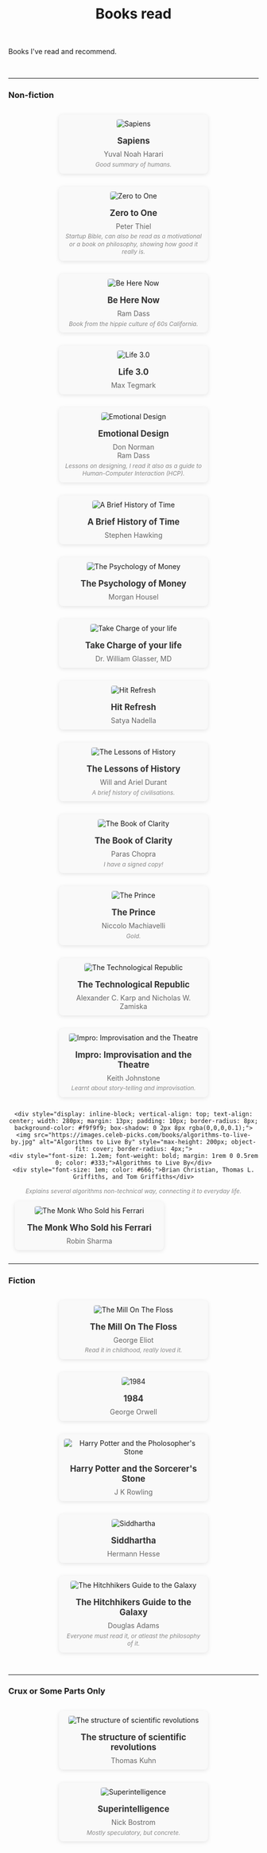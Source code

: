 <h1 align="center"> Books read </h1>

<br>

Books I've read and recommend.

<br>

---

### Non-fiction

<div style="text-align: center;">
    
  <div style="display: inline-block; vertical-align: top; text-align: center; width: 280px; margin: 13px; padding: 10px; border-radius: 8px; background-color: #f9f9f9; box-shadow: 0 2px 8px rgba(0,0,0,0.1);">
    <img src="https://images.celeb-picks.com/books/sapiens.jpg" alt="Sapiens" style="max-height: 200px; object-fit: cover; border-radius: 4px;">
    <div style="font-size: 1.2em; font-weight: bold; margin: 1rem 0 0.5rem 0; color: #333;">Sapiens</div>
    <div style="font-size: 1em; color: #666;">Yuval Noah Harari</div>
  <div style="font-size: 0.85em; color: #888; font-style: italic; margin: 0.3rem 0 0 0; line-height: 1.3;">
        Good summary of humans.
    </div></div>
  
  <div style="display: inline-block; vertical-align: top; text-align: center; width: 280px; margin: 13px; padding: 10px; border-radius: 8px; background-color: #f9f9f9; box-shadow: 0 2px 8px rgba(0,0,0,0.1);">
    <img src="https://images.celeb-picks.com/books/zero-to-one.jpg" alt="Zero to One" style="max-height: 200px; object-fit: cover; border-radius: 4px;">
    <div style="font-size: 1.2em; font-weight: bold; margin: 1rem 0 0.5rem 0; color: #333;">Zero to One</div>
    <div style="font-size: 1em; color: #666;">Peter Thiel</div>
  <div style="font-size: 0.85em; color: #888; font-style: italic; margin: 0.3rem 0 0 0; line-height: 1.3;">
        Startup Bible, can also be read as a motivational or a book on philosophy, showing how good it really is.
    </div></div>
  
  <div style="display: inline-block; vertical-align: top; text-align: center; width: 280px; margin: 13px; padding: 10px; border-radius: 8px; background-color: #f9f9f9; box-shadow: 0 2px 8px rgba(0,0,0,0.1);">
    <img src="https://images.celeb-picks.com/books/be-here-now.jpg" alt="Be Here Now" style="max-height: 200px; object-fit: cover; border-radius: 4px;">
    <div style="font-size: 1.2em; font-weight: bold; margin: 1rem 0 0.5rem 0; color: #333;">Be Here Now</div>
    <div style="font-size: 1em; color: #666;">Ram Dass</div>
    <div style="font-size: 0.85em; color: #888; font-style: italic; margin: 0.3rem 0 0 0; line-height: 1.3;">
          Book from the hippie culture of 60s California.
    </div></div>
  
  <div style="display: inline-block; vertical-align: top; text-align: center; width: 280px; margin: 13px; padding: 10px; border-radius: 8px; background-color: #f9f9f9; box-shadow: 0 2px 8px rgba(0,0,0,0.1);">
    <img src="https://images.celeb-picks.com/books/life_3_0.jpg" alt="Life 3.0" style="max-height: 200px; object-fit: cover; border-radius: 4px;">
    <div style="font-size: 1.2em; font-weight: bold; margin: 1rem 0 0.5rem 0; color: #333;">Life 3.0</div>
    <div style="font-size: 1em; color: #666;">Max Tegmark</div>
  </div>
  
  <div style="display: inline-block; vertical-align: top; text-align: center; width: 280px; margin: 13px; padding: 10px; border-radius: 8px; background-color: #f9f9f9; box-shadow: 0 2px 8px rgba(0,0,0,0.1);">
    <img src="https://images.celeb-picks.com/books/emotional-design.jpg" alt="Emotional Design" style="max-height: 200px; object-fit: cover; border-radius: 4px;">
    <div style="font-size: 1.2em; font-weight: bold; margin: 1rem 0 0.5rem 0; color: #333;">Emotional Design</div>
    <div style="font-size: 1em; color: #666;">Don Norman</div>
    <div style="font-size: 1em; color: #666;">Ram Dass</div>
    <div style="font-size: 0.85em; color: #888; font-style: italic; margin: 0.3rem 0 0 0; line-height: 1.3;">
        Lessons on designing, I read it also as a guide to Human-Computer Interaction (HCP).
    </div></div>

  
  <div style="display: inline-block; vertical-align: top; text-align: center; width: 280px; margin: 13px; padding: 10px; border-radius: 8px; background-color: #f9f9f9; box-shadow: 0 2px 8px rgba(0,0,0,0.1);">
    <img src="https://images.celeb-picks.com/books/a-brief-history-of-time.jpg" alt="A Brief History of Time" style="max-height: 200px; object-fit: cover; border-radius: 4px;">
    <div style="font-size: 1.2em; font-weight: bold; margin: 1rem 0 0.5rem 0; color: #333;">A Brief History of Time</div>
    <div style="font-size: 1em; color: #666;">Stephen Hawking</div>
  </div>
  
  <div style="display: inline-block; vertical-align: top; text-align: center; width: 280px; margin: 13px; padding: 10px; border-radius: 8px; background-color: #f9f9f9; box-shadow: 0 2px 8px rgba(0,0,0,0.1);">
    <img src="https://images.celeb-picks.com/books/the-psychology-of-money.jpg" alt="The Psychology of Money" style="max-height: 200px; object-fit: cover; border-radius: 4px;">
    <div style="font-size: 1.2em; font-weight: bold; margin: 1rem 0 0.5rem 0; color: #333;">The Psychology of Money</div>
    <div style="font-size: 1em; color: #666;">Morgan Housel</div>
  </div>
  
  <div style="display: inline-block; vertical-align: top; text-align: center; width: 280px; margin: 13px; padding: 10px; border-radius: 8px; background-color: #f9f9f9; box-shadow: 0 2px 8px rgba(0,0,0,0.1);">
    <img src="https://images.celeb-picks.com/books/take-charge-of-your-life.jpg" alt="Take Charge of your life" style="max-height: 200px; object-fit: cover; border-radius: 4px;">
    <div style="font-size: 1.2em; font-weight: bold; margin: 1rem 0 0.5rem 0; color: #333;">Take Charge of your life</div>
    <div style="font-size: 1em; color: #666;">Dr. William Glasser, MD</div>
  </div>
  
  <div style="display: inline-block; vertical-align: top; text-align: center; width: 280px; margin: 13px; padding: 10px; border-radius: 8px; background-color: #f9f9f9; box-shadow: 0 2px 8px rgba(0,0,0,0.1);">
    <img src="https://images.celeb-picks.com/books/hit-refresh.jpg" alt="Hit Refresh" style="max-height: 200px; object-fit: cover; border-radius: 4px;">
    <div style="font-size: 1.2em; font-weight: bold; margin: 1rem 0 0.5rem 0; color: #333;">Hit Refresh</div>
    <div style="font-size: 1em; color: #666;">Satya Nadella</div>
  </div>
  
  <div style="display: inline-block; vertical-align: top; text-align: center; width: 280px; margin: 13px; padding: 10px; border-radius: 8px; background-color: #f9f9f9; box-shadow: 0 2px 8px rgba(0,0,0,0.1);">
    <img src="https://images.celeb-picks.com/books/the-lessons-of-history.jpg" alt="The Lessons of History" style="max-height: 200px; object-fit: cover; border-radius: 4px;">
    <div style="font-size: 1.2em; font-weight: bold; margin: 1rem 0 0.5rem 0; color: #333;">The Lessons of History</div>
    <div style="font-size: 1em; color: #666;">Will and Ariel Durant</div>
  <div style="font-size: 0.85em; color: #888; font-style: italic; margin: 0.3rem 0 0 0; line-height: 1.3;">
        A brief history of civilisations.
    </div></div>
  
  <div style="display: inline-block; vertical-align: top; text-align: center; width: 280px; margin: 13px; padding: 10px; border-radius: 8px; background-color: #f9f9f9; box-shadow: 0 2px 8px rgba(0,0,0,0.1);">
    <img src="https://images.celeb-picks.com/books/the-book-of-clarity.jpg" alt="The Book of Clarity" style="max-height: 200px; object-fit: cover; border-radius: 4px;">
    <div style="font-size: 1.2em; font-weight: bold; margin: 1rem 0 0.5rem 0; color: #333;">The Book of Clarity</div>
    <div style="font-size: 1em; color: #666;">Paras Chopra</div>
  <div style="font-size: 0.85em; color: #888; font-style: italic; margin: 0.3rem 0 0 0; line-height: 1.3;">
        I have a signed copy!
    </div></div>
  
  <div style="display: inline-block; vertical-align: top; text-align: center; width: 280px; margin: 13px; padding: 10px; border-radius: 8px; background-color: #f9f9f9; box-shadow: 0 2px 8px rgba(0,0,0,0.1);">
    <img src="https://images.celeb-picks.com/books/the-prince.jpg" alt="The Prince" style="max-height: 200px; object-fit: cover; border-radius: 4px;">
    <div style="font-size: 1.2em; font-weight: bold; margin: 1rem 0 0.5rem 0; color: #333;">The Prince</div>
    <div style="font-size: 1em; color: #666;">Niccolo Machiavelli</div>
  <div style="font-size: 0.85em; color: #888; font-style: italic; margin: 0.3rem 0 0 0; line-height: 1.3;">
        Gold.
    </div></div>
  
  <div style="display: inline-block; vertical-align: top; text-align: center; width: 280px; margin: 13px; padding: 10px; border-radius: 8px; background-color: #f9f9f9; box-shadow: 0 2px 8px rgba(0,0,0,0.1);">
    <img src="https://images.celeb-picks.com/books/the-technological-republic.jpg" alt="The Technological Republic" style="max-height: 200px; object-fit: cover; border-radius: 4px;">
    <div style="font-size: 1.2em; font-weight: bold; margin: 1rem 0 0.5rem 0; color: #333;">The Technological Republic</div>
    <div style="font-size: 1em; color: #666;">Alexander C. Karp and Nicholas W. Zamiska</div>
  </div>
  
  <div style="display: inline-block; vertical-align: top; text-align: center; width: 280px; margin: 13px; padding: 10px; border-radius: 8px; background-color: #f9f9f9; box-shadow: 0 2px 8px rgba(0,0,0,0.1);">
    <img src="https://images.celeb-picks.com/books/impro.jpg" alt="Impro: Improvisation and the Theatre" style="max-height: 200px; object-fit: cover; border-radius: 4px;">
    <div style="font-size: 1.2em; font-weight: bold; margin: 1rem 0 0.5rem 0; color: #333;">Impro: Improvisation and the Theatre</div>
    <div style="font-size: 1em; color: #666;">Keith Johnstone</div>
  <div style="font-size: 0.85em; color: #888; font-style: italic; margin: 0.3rem 0 0 0; line-height: 1.3;">
        Learnt about story-telling and improvisation.
    </div></div>

    <div style="display: inline-block; vertical-align: top; text-align: center; width: 280px; margin: 13px; padding: 10px; border-radius: 8px; background-color: #f9f9f9; box-shadow: 0 2px 8px rgba(0,0,0,0.1);">
    <img src="https://images.celeb-picks.com/books/algorithms-to-live-by.jpg" alt="Algorithms to Live By" style="max-height: 200px; object-fit: cover; border-radius: 4px;">
    <div style="font-size: 1.2em; font-weight: bold; margin: 1rem 0 0.5rem 0; color: #333;">Algorithms to Live By</div>
    <div style="font-size: 1em; color: #666;">Brian Christian, Thomas L. Griffiths, and Tom Griffiths</div>
  <div style="font-size: 0.85em; color: #888; font-style: italic; margin: 0.3rem 0 0 0; line-height: 1.3;">
        Explains several algorithms non-technical way, connecting it to everyday life.
    </div></div>

  <div style="display: inline-block; vertical-align: top; text-align: center; width: 280px; margin: 13px; padding: 10px; border-radius: 8px; background-color: #f9f9f9; box-shadow: 0 2px 8px rgba(0,0,0,0.1);">
    <img src="https://images.celeb-picks.com/books/the-monk-who-sold-his-ferrari.jpg" alt="The Monk Who Sold his Ferrari" style="max-height: 200px; object-fit: cover; border-radius: 4px;">
    <div style="font-size: 1.2em; font-weight: bold; margin: 1rem 0 0.5rem 0; color: #333;">The Monk Who Sold his Ferrari</div>
    <div style="font-size: 1em; color: #666;">Robin Sharma</div>
  </div>
</div>

<br>

---


### Fiction

<div style="text-align: center;">
  <div style="display: inline-block; vertical-align: top; text-align: center; width: 280px; margin: 13px; padding: 10px; border-radius: 8px; background-color: #f9f9f9; box-shadow: 0 2px 8px rgba(0,0,0,0.1);">
    <img src="https://images.celeb-picks.com/books/the-mill-on-the-floss.jpg" alt="The Mill On The Floss" style="max-height: 200px; object-fit: cover; border-radius: 4px;">
    <div style="font-size: 1.2em; font-weight: bold; margin: 1rem 0 0.5rem 0; color: #333;">The Mill On The Floss</div>
    <div style="font-size: 1em; color: #666;">George Eliot</div>
  <div style="font-size: 0.85em; color: #888; font-style: italic; margin: 0.3rem 0 0 0; line-height: 1.3;">
        Read it in childhood, really loved it.
    </div></div>
  
  <div style="display: inline-block; vertical-align: top; text-align: center; width: 280px; margin: 13px; padding: 10px; border-radius: 8px; background-color: #f9f9f9; box-shadow: 0 2px 8px rgba(0,0,0,0.1);">
    <img src="https://images.celeb-picks.com/books/1984.jpg" alt="1984" style="max-height: 200px; object-fit: cover; border-radius: 4px;">
    <div style="font-size: 1.2em; font-weight: bold; margin: 1rem 0 0.5rem 0; color: #333;">1984</div>
    <div style="font-size: 1em; color: #666;">George Orwell</div>
  </div>
  
  <div style="display: inline-block; vertical-align: top; text-align: center; width: 280px; margin: 13px; padding: 10px; border-radius: 8px; background-color: #f9f9f9; box-shadow: 0 2px 8px rgba(0,0,0,0.1);">
    <img src="https://images.celeb-picks.com/books/harry-potter-and-the-philosophers-stone.jpg" alt="Harry Potter and the Pholosopher's Stone" style="max-height: 200px; object-fit: cover; border-radius: 4px;">
    <div style="font-size: 1.2em; font-weight: bold; margin: 1rem 0 0.5rem 0; color: #333;">Harry Potter and the Sorcerer's Stone</div>
    <div style="font-size: 1em; color: #666;">J K Rowling</div>
  </div>
  
  <div style="display: inline-block; vertical-align: top; text-align: center; width: 280px; margin: 13px; padding: 10px; border-radius: 8px; background-color: #f9f9f9; box-shadow: 0 2px 8px rgba(0,0,0,0.1);">
    <img src="https://images.celeb-picks.com/books/siddhartha.jpg" alt="Siddhartha" style="max-height: 200px; object-fit: cover; border-radius: 4px;">
    <div style="font-size: 1.2em; font-weight: bold; margin: 1rem 0 0.5rem 0; color: #333;">Siddhartha</div>
    <div style="font-size: 1em; color: #666;">Hermann Hesse</div>
  </div>
  
  <div style="display: inline-block; vertical-align: top; text-align: center; width: 280px; margin: 13px; padding: 10px; border-radius: 8px; background-color: #f9f9f9; box-shadow: 0 2px 8px rgba(0,0,0,0.1);">
    <img src="https://images.celeb-picks.com/books/the-ultimate-hitchhikers-guide-to-the-galaxy.jpg" alt="The Hitchhikers Guide to the Galaxy" style="max-height: 200px; object-fit: cover; border-radius: 4px;">
    <div style="font-size: 1.2em; font-weight: bold; margin: 1rem 0 0.5rem 0; color: #333;">The Hitchhikers Guide to the Galaxy</div>
    <div style="font-size: 1em; color: #666;">Douglas Adams</div>
  <div style="font-size: 0.85em; color: #888; font-style: italic; margin: 0.3rem 0 0 0; line-height: 1.3;">
        Everyone must read it, or atleast the philosophy of it.
    </div></div>

    
</div>


<br>

---

### Crux or Some Parts Only

<div style="text-align: center;">
  <div style="display: inline-block; vertical-align: top; text-align: center; width: 280px; margin: 13px; padding: 10px; border-radius: 8px; background-color: #f9f9f9; box-shadow: 0 2px 8px rgba(0,0,0,0.1);">
    <img src="https://images.celeb-picks.com/books/the-structure-of-scientific-revolutions.jpg" alt="The structure of scientific revolutions" style="max-height: 200px; object-fit: cover; border-radius: 4px;">
    <div style="font-size: 1.2em; font-weight: bold; margin: 1rem 0 0.5rem 0; color: #333;">The structure of scientific revolutions</div>
    <div style="font-size: 1em; color: #666;">Thomas Kuhn</div>
  </div>
  
  <div style="display: inline-block; vertical-align: top; text-align: center; width: 280px; margin: 13px; padding: 10px; border-radius: 8px; background-color: #f9f9f9; box-shadow: 0 2px 8px rgba(0,0,0,0.1);">
    <img src="https://images.celeb-picks.com/books/superintelligence.jpg" alt="Superintelligence" style="max-height: 200px; object-fit: cover; border-radius: 4px;">
    <div style="font-size: 1.2em; font-weight: bold; margin: 1rem 0 0.5rem 0; color: #333;">Superintelligence</div>
    <div style="font-size: 1em; color: #666;">Nick Bostrom</div>
  <div style="font-size: 0.85em; color: #888; font-style: italic; margin: 0.3rem 0 0 0; line-height: 1.3;">
        Mostly speculatory, but concrete.
    </div></div>
</div> 
